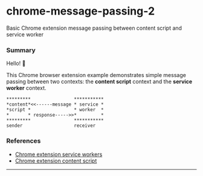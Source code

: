 # chrome-message-passing-2
Basic Chrome extension message passing between content script and service worker

### Summary


Hello! 👋

This Chrome browser extension example demonstrates simple message passing between two contexts: the **content script** context and the **service worker** context.

```
*********                ***********
*content*<<------message * service *
*script *                * worker  *
*       * response----->>*         *
*********                ***********
sender                   receiver
```

### References
  + [Chrome extension service workers][g_sw]
  + [Chrome extension content script][g_cs]
---
[g_sw]: https://developer.chrome.com/docs/extensions/develop/concepts/service-workers
[g_cs]: https://developer.chrome.com/docs/extensions/develop/concepts/content-scripts
